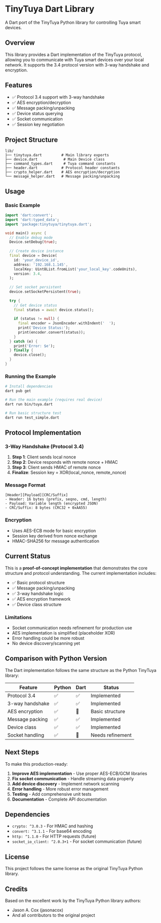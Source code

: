 # TinyTuya Dart Library

A Dart port of the TinyTuya Python library for controlling Tuya smart devices.

## Overview

This library provides a Dart implementation of the TinyTuya protocol, allowing you to communicate with Tuya smart devices over your local network. It supports the 3.4 protocol version with 3-way handshake and encryption.

## Features

- ✅ Protocol 3.4 support with 3-way handshake
- ✅ AES encryption/decryption
- ✅ Message packing/unpacking
- ✅ Device status querying
- ✅ Socket communication
- ✅ Session key negotiation

## Project Structure

```
lib/
├── tinytuya.dart         # Main library exports
├── device.dart            # Main Device class
├── command_types.dart     # Tuya command constants
├── header.dart           # Protocol header constants
├── crypto_helper.dart    # AES encryption/decryption
└── message_helper.dart   # Message packing/unpacking
```

## Usage

### Basic Example

```dart
import 'dart:convert';
import 'dart:typed_data';
import 'package:tinytuya/tinytuya.dart';

void main() async {
  // Enable debug mode
  Device.setDebug(true);
  
  // Create device instance
  final device = Device(
    id: 'your_device_id',
    address: '192.168.1.145',
    localKey: Uint8List.fromList('your_local_key'.codeUnits),
    version: 3.4,
  );
  
  // Set socket persistent
  device.setSocketPersistent(true);
  
  try {
    // Get device status
    final status = await device.status();
    
    if (status != null) {
      final encoder = JsonEncoder.withIndent('  ');
      print('Device Status:');
      print(encoder.convert(status));
    }
  } catch (e) {
    print('Error: $e');
  } finally {
    device.close();
  }
}
```

### Running the Example

```bash
# Install dependencies
dart pub get

# Run the main example (requires real device)
dart run bin/tuya.dart

# Run basic structure test
dart run test_simple.dart
```

## Protocol Implementation

### 3-Way Handshake (Protocol 3.4)

1. **Step 1**: Client sends local nonce
2. **Step 2**: Device responds with remote nonce + HMAC
3. **Step 3**: Client sends HMAC of remote nonce
4. **Finalize**: Session key = XOR(local_nonce, remote_nonce)

### Message Format

```
[Header][Payload][CRC/Suffix]
- Header: 16 bytes (prefix, seqno, cmd, length)
- Payload: Variable length (encrypted JSON)
- CRC/Suffix: 8 bytes (CRC32 + 0xAA55)
```

### Encryption

- Uses AES-ECB mode for basic encryption
- Session key derived from nonce exchange
- HMAC-SHA256 for message authentication

## Current Status

This is a **proof-of-concept implementation** that demonstrates the core structure and protocol understanding. The current implementation includes:

- ✅ Basic protocol structure
- ✅ Message packing/unpacking
- ✅ 3-way handshake logic
- ✅ AES encryption framework
- ✅ Device class structure

### Limitations

- Socket communication needs refinement for production use
- AES implementation is simplified (placeholder XOR)
- Error handling could be more robust
- No device discovery/scanning yet

## Comparison with Python Version

The Dart implementation follows the same structure as the Python TinyTuya library:

| Feature | Python | Dart | Status |
|---------|--------|------|--------|
| Protocol 3.4 | ✅ | ✅ | Implemented |
| 3-way handshake | ✅ | ✅ | Implemented |
| AES encryption | ✅ | 🔄 | Basic structure |
| Message packing | ✅ | ✅ | Implemented |
| Device class | ✅ | ✅ | Implemented |
| Socket handling | ✅ | 🔄 | Needs refinement |

## Next Steps

To make this production-ready:

1. **Improve AES implementation** - Use proper AES-ECB/GCM libraries
2. **Fix socket communication** - Handle streaming data properly
3. **Add device discovery** - Implement network scanning
4. **Error handling** - More robust error management
5. **Testing** - Add comprehensive unit tests
6. **Documentation** - Complete API documentation

## Dependencies

- `crypto: ^3.0.3` - For HMAC and hashing
- `convert: ^3.1.1` - For base64 encoding
- `http: ^1.1.0` - For HTTP requests (future)
- `socket_io_client: ^2.0.3+1` - For socket communication (future)

## License

This project follows the same license as the original TinyTuya Python library.

## Credits

Based on the excellent work by the TinyTuya Python library authors:
- Jason A. Cox (jasonacox)
- And all contributors to the original project
